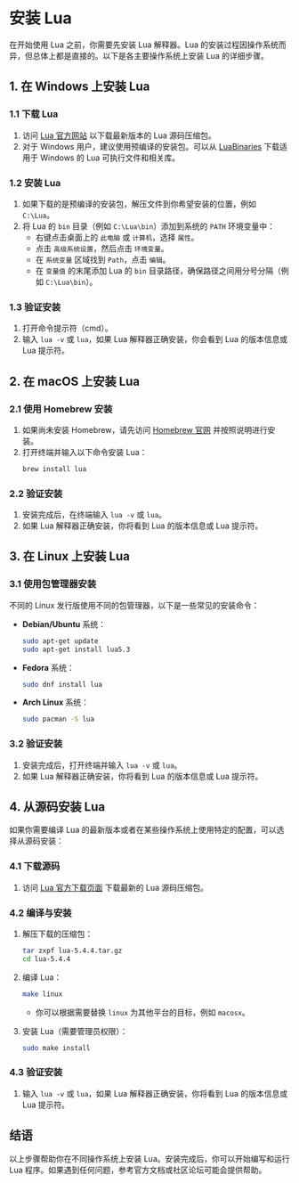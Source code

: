 # 安装 Lua

在开始使用 Lua 之前，你需要先安装 Lua 解释器。Lua 的安装过程因操作系统而异，但总体上都是直接的。以下是各主要操作系统上安装 Lua 的详细步骤。

## 1. 在 Windows 上安装 Lua

### 1.1 下载 Lua

1. 访问 [Lua 官方网站](https://www.lua.org/download.html) 以下载最新版本的 Lua 源码压缩包。
2. 对于 Windows 用户，建议使用预编译的安装包。可以从 [LuaBinaries](https://luabinaries.sourceforge.net/) 下载适用于 Windows 的 Lua 可执行文件和相关库。

### 1.2 安装 Lua

1. 如果下载的是预编译的安装包，解压文件到你希望安装的位置，例如 `C:\Lua`。
2. 将 Lua 的 `bin` 目录（例如 `C:\Lua\bin`）添加到系统的 `PATH` 环境变量中：
    - 右键点击桌面上的 `此电脑` 或 `计算机`，选择 `属性`。
    - 点击 `高级系统设置`，然后点击 `环境变量`。
    - 在 `系统变量` 区域找到 `Path`，点击 `编辑`。
    - 在 `变量值` 的末尾添加 Lua 的 `bin` 目录路径，确保路径之间用分号分隔（例如 `C:\Lua\bin`）。

### 1.3 验证安装

1. 打开命令提示符（cmd）。
2. 输入 `lua -v` 或 `lua`，如果 Lua 解释器正确安装，你会看到 Lua 的版本信息或 Lua 提示符。

## 2. 在 macOS 上安装 Lua

### 2.1 使用 Homebrew 安装

1. 如果尚未安装 Homebrew，请先访问 [Homebrew 官网](https://brew.sh/) 并按照说明进行安装。
2. 打开终端并输入以下命令安装 Lua：
    ```bash
    brew install lua
    ```

### 2.2 验证安装

1. 安装完成后，在终端输入 `lua -v` 或 `lua`。
2. 如果 Lua 解释器正确安装，你将看到 Lua 的版本信息或 Lua 提示符。

## 3. 在 Linux 上安装 Lua

### 3.1 使用包管理器安装

不同的 Linux 发行版使用不同的包管理器，以下是一些常见的安装命令：

- **Debian/Ubuntu** 系统：
    ```bash
    sudo apt-get update
    sudo apt-get install lua5.3
    ```

- **Fedora** 系统：
    ```bash
    sudo dnf install lua
    ```

- **Arch Linux** 系统：
    ```bash
    sudo pacman -S lua
    ```

### 3.2 验证安装

1. 安装完成后，打开终端并输入 `lua -v` 或 `lua`。
2. 如果 Lua 解释器正确安装，你将看到 Lua 的版本信息或 Lua 提示符。

## 4. 从源码安装 Lua

如果你需要编译 Lua 的最新版本或者在某些操作系统上使用特定的配置，可以选择从源码安装：

### 4.1 下载源码

1. 访问 [Lua 官方下载页面](https://www.lua.org/download.html) 下载最新的 Lua 源码压缩包。

### 4.2 编译与安装

1. 解压下载的压缩包：
    ```bash
    tar zxpf lua-5.4.4.tar.gz
    cd lua-5.4.4
    ```

2. 编译 Lua：
    ```bash
    make linux
    ```

    - 你可以根据需要替换 `linux` 为其他平台的目标，例如 `macosx`。

3. 安装 Lua（需要管理员权限）：
    ```bash
    sudo make install
    ```

### 4.3 验证安装

1. 输入 `lua -v` 或 `lua`，如果 Lua 解释器正确安装，你将看到 Lua 的版本信息或 Lua 提示符。

## 结语

以上步骤帮助你在不同操作系统上安装 Lua。安装完成后，你可以开始编写和运行 Lua 程序。如果遇到任何问题，参考官方文档或社区论坛可能会提供帮助。
